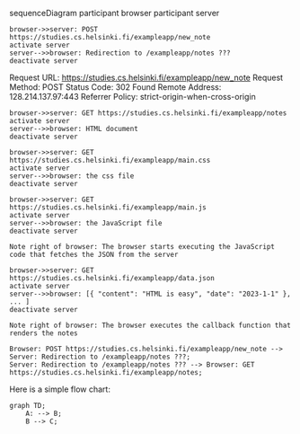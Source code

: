 sequenceDiagram
    participant browser
    participant server

    browser->>server: POST https://studies.cs.helsinki.fi/exampleapp/new_note
    activate server
    server-->>browser: Redirection to /exampleapp/notes ???
    deactivate server

Request URL:
https://studies.cs.helsinki.fi/exampleapp/new_note
Request Method:
POST
Status Code:
302 Found
Remote Address:
128.214.137.97:443
Referrer Policy:
strict-origin-when-cross-origin


    browser->>server: GET https://studies.cs.helsinki.fi/exampleapp/notes
    activate server
    server-->>browser: HTML document
    deactivate server

    browser->>server: GET https://studies.cs.helsinki.fi/exampleapp/main.css
    activate server
    server-->>browser: the css file
    deactivate server

    browser->>server: GET https://studies.cs.helsinki.fi/exampleapp/main.js
    activate server
    server-->>browser: the JavaScript file
    deactivate server

    Note right of browser: The browser starts executing the JavaScript code that fetches the JSON from the server

    browser->>server: GET https://studies.cs.helsinki.fi/exampleapp/data.json
    activate server
    server-->>browser: [{ "content": "HTML is easy", "date": "2023-1-1" }, ... ]
    deactivate server

    Note right of browser: The browser executes the callback function that renders the notes
    
    Browser: POST https://studies.cs.helsinki.fi/exampleapp/new_note --> Server: Redirection to /exampleapp/notes ???;
    Server: Redirection to /exampleapp/notes ??? --> Browser: GET https://studies.cs.helsinki.fi/exampleapp/notes;


Here is a simple flow chart:

```mermaid
graph TD;
    A: --> B;
    B --> C;
```
